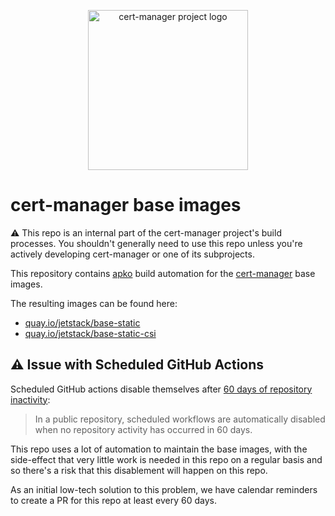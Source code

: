 <p align="center">
  <img src="https://raw.githubusercontent.com/cert-manager/cert-manager/d53c0b9270f8cd90d908460d69502694e1838f5f/logo/logo-small.png" height="256" width="256" alt="cert-manager project logo" />
</p>

# cert-manager base images

⚠️ This repo is an internal part of the cert-manager project's build processes. You shouldn't generally need to use this repo
unless you're actively developing cert-manager or one of its subprojects.

This repository contains [apko](https://apko.dev) build automation for the [cert-manager](https://cert-manager.io) base images.

The resulting images can be found here:

- [quay.io/jetstack/base-static](https://quay.io/repository/jetstack/base-static)
- [quay.io/jetstack/base-static-csi](https://quay.io/repository/jetstack/base-static-csi)

## ⚠️ Issue with Scheduled GitHub Actions

Scheduled GitHub actions disable themselves after [60 days of repository inactivity](https://docs.github.com/en/actions/administering-github-actions/usage-limits-billing-and-administration#disabling-and-enabling-workflows):

> In a public repository, scheduled workflows are automatically disabled when no repository activity has occurred in 60 days.

This repo uses a lot of automation to maintain the base images, with the side-effect that very little work is needed in this repo on a regular basis
and so there's a risk that this disablement will happen on this repo.

As an initial low-tech solution to this problem, we have calendar reminders to create a PR for this repo at least every 60 days.

<!-- Counter to bump for the low tech solution mentioned above: 6 -->
